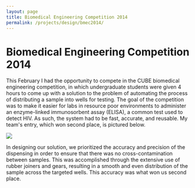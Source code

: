 ```yaml
---
layout: page
title: Biomedical Engineering Competition 2014
permalink: /projects/design/bmec2014/
---
```


Biomedical Engineering Competition 2014
====

This February I had the opportunity to compete in the CUBE biomedical engineering competition, in which undergraduate students were given 4 hours to come up with a solution to the problem of automating the process of distributing a sample into wells for testing. The goal of the competition was to make it easier for labs in resource poor environments to administer an enzyme-linked immunosorbent assay (ELISA), a common test used to detect HIV. As such, the system had to be fast, accurate, and reusable. My team's entry, which won second place, is pictured below.

<div class="center">
    <img src="{{ site.baseurl }}/assets/BMECrobot.jpg">
</div>

In designing our solution, we prioritized the accuracy and precision of the dispensing in order to ensure that there was no cross-contamination between samples. This was accomplished through the extensive use of rubber joiners and gears, resulting in a smooth and even distribution of the sample across the targeted wells. This accuracy was what won us second place.